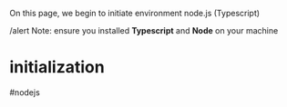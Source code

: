 On this page, we begin to initiate environment node.js (Typescript)

/alert Note: ensure you installed **Typescript** and **Node** on your machine

# initialization


#nodejs

